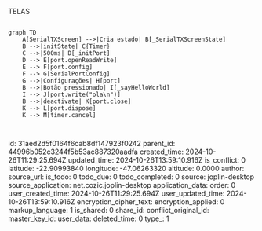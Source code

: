TELAS




```mermaid

graph TD
    A[SerialTXScreen] -->|Cria estado| B[_SerialTXScreenState]
    B -->|initState| C{Timer}
    C -->|500ms| D[_initPort]
    D --> E[port.openReadWrite]
    E --> F[port.config]
    F --> G[SerialPortConfig]
    G -->|Configurações| H[port]
    B -->|Botão pressionado| I[_sayHelloWorld]
    I --> J[port.write("ola\n")]
    B -->|deactivate| K[port.close]
    K --> L[port.dispose]
    K --> M[timer.cancel]



```

id: 31aed2d5f0164f6cab8df147923f0242
parent_id: 44996b052c3244f5b53ac887320aadfa
created_time: 2024-10-26T11:29:25.694Z
updated_time: 2024-10-26T13:59:10.916Z
is_conflict: 0
latitude: -22.90993840
longitude: -47.06263320
altitude: 0.0000
author: 
source_url: 
is_todo: 0
todo_due: 0
todo_completed: 0
source: joplin-desktop
source_application: net.cozic.joplin-desktop
application_data: 
order: 0
user_created_time: 2024-10-26T11:29:25.694Z
user_updated_time: 2024-10-26T13:59:10.916Z
encryption_cipher_text: 
encryption_applied: 0
markup_language: 1
is_shared: 0
share_id: 
conflict_original_id: 
master_key_id: 
user_data: 
deleted_time: 0
type_: 1